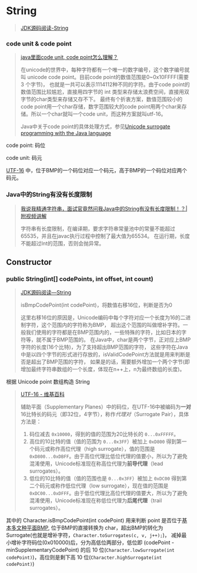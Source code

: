 # String

> [JDK源码阅读-String](https://zhouyimian.github.io/2019/05/20/JDK%E6%BA%90%E7%A0%81%E9%98%85%E8%AF%BB-String/)

### code unit & code point

> [java里面code unit, code point怎么理解？](https://www.zhihu.com/question/35937819/answer/65194371)
>
> 在unicode的世界中，每种字符都有一个唯一的数字编号，这个数字编号就叫 unicode code point。目前code point的数值范围是0~0x10FFFF(需要 3 个字节)，
也就是一共可以表示1114112种不同的字符。由于code point的数值范围比较尴尬，直接用四字节的 int 类型来存储太浪费空间，直接用双字节的char类型来存储又存不下。
最终有个折衷方案，数值范围较小的code point用一个char存储，数字范围较大的code point用两个char来存储。所以一个char就叫一个code unit，而这种方案就叫utf-16。
> 
> Java中关于code point的具体处理方式，参见[Unicode surrogate programming with the Java language](https://link.zhihu.com/?target=http%3A//www.ibm.com/developerworks/library/j-unicode/)

code point: 码位

code unit: 码元

[UTF-16](https://zh.wikipedia.org/wiki/UTF-16) 中，位于BMP的一个码位对应一个码元，高于BMP的一个码位对应两个码元。

### Java中的String有没有长度限制

> [我说我精通字符串，面试官竟然问我Java中的String有没有长度限制！？|附视频讲解](http://www.hollischuang.com/archives/4839)
>
> 字符串有长度限制，在编译期，要求字符串常量池中的常量不能超过65535，并且在javac执行过程中控制了最大值为65534。
  在运行期，长度不能超过Int的范围，否则会抛异常。


## Constructor

### public String(int[] codePoints, int offset, int count) 

> [JDK源码阅读—String](https://zhouyimian.github.io/2019/05/20/JDK%E6%BA%90%E7%A0%81%E9%98%85%E8%AF%BB-String/)
> 
> isBmpCodePoint(int codePoint)，将数值右移16位，判断是否为0
> 
> 这里右移16位的原因是，Unicode编码中每个字符对应一个长度为16的二进制字符，这个范围内的字符称为BMP，
超出这个范围的叫做增补字符。一般我们使用的字符都是在BMP范围内的，一些特殊的字符，比如日本的字符等，就不属于BMP范围的。
在Java中，char是两个字节，正对应上BMP字符的长度(16个比特)，为了支持超出BMP范围的字符，
这些字符在Java中是以四个字节的形式进行存放的，isValidCodePoint方法就是用来判断是否是超出了BMP范围的字符，
如果是的话，需要额外增加一个两个字节(即增加最终字符串数组的一个长度，体现在n++上，n为最终数组的长度)。

根据 Unicode point 数组构造 String

> [UTF-16 - 维基百科](https://zh.wikipedia.org/zh-hans/UTF-16)
>
> 辅助平面（Supplementary Planes）中的码位，在UTF-16中被编码为**一对**16比特长的码元（即32位，4字节），称作*代理对*（Surrogate Pair），具体方法是：
>
> 1. 码位减去 `0x10000`，得到的值的范围为20比特长的 `0...0xFFFFF`。
> 2. 高位的10比特的值（值的范围为 `0...0x3FF`）被加上 `0xD800` 得到第一个码元或称作高位代理（high surrogate），值的范围是 `0xD800...0xDBFF`。由于高位代理比低位代理的值要小，所以为了避免混淆使用，Unicode标准现在称高位代理为**前导代理**（lead surrogates）。
> 3. 低位的10比特的值（值的范围也是 `0...0x3FF`）被加上 `0xDC00` 得到第二个码元或称作低位代理（low surrogate），现在值的范围是 `0xDC00...0xDFFF`。由于低位代理比高位代理的值要大，所以为了避免混淆使用，Unicode标准现在称低位代理为**后尾代理**（trail surrogates）。

其中的 Character.isBmpCodePoint(int codePoint) 用来判断 point 是否位于[基本多文种平面BMP](https://zh.wikipedia.org/wiki/Unicode%E5%AD%97%E7%AC%A6%E5%B9%B3%E9%9D%A2%E6%98%A0%E5%B0%84),
位于BMP的直接转换为 char，超出BMP的转化为 Surrogate(也就是增补字符，`Character.toSurrogates(c, v, j++);`)，
减掉最小增补字符码位(0x010000)后，分为高低位两部分，低位即 (codePoint - minSupplementaryCodePoint) 的后 10 位(`Character.lowSurrogate(int codePoint)`)，高位则是剩下高 10 位(`Character.highSurrogate(int codePoint)`)

